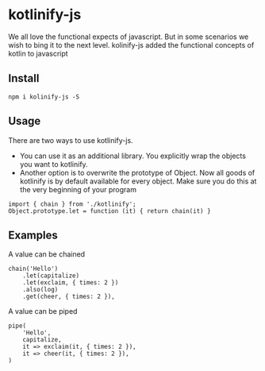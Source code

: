 # kotlinify-js

We all love the functional expects of javascript. But in some scenarios we wish to bing it to the next level. kolinify-js added the functional concepts of kotlin to javascript

## Install

````
npm i kolinify-js -S
````

## Usage

There are two ways to use kotlinify-js. 
- You can use it as an additional library. You explicitly wrap the objects you want to kotlinify.
- Another option is to overwrite the prototype of Object. Now all goods of kotlinify is by default available for every object.  Make sure you do this at the very beginning of your program

````
import { chain } from './kotlinify';
Object.prototype.let = function (it) { return chain(it) }
````

## Examples

A value can be chained

````
chain('Hello')
    .let(capitalize)
    .let(exclaim, { times: 2 })
    .also(log)
    .get(cheer, { times: 2 }),
````

A value can be piped

````
pipe(
    'Hello',
    capitalize,
    it => exclaim(it, { times: 2 }),
    it => cheer(it, { times: 2 }),
)
````